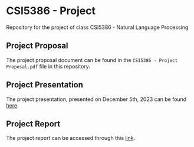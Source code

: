 # CSI5386 - Project
Repository for the project of class CSI5386 - Natural Language Processing

## Project Proposal

The project proposal document can be found in the `CSI5386 - Project Proposal.pdf` file in this repository.

## Project Presentation
The project presentation, presented on December 5th, 2023 can be found [here](https://docs.google.com/presentation/d/1ndLe06JLV2VmuKvwItnUKIhRBj8X7ZU1-p1nKwPq_U0/edit?usp=sharing).

## Project Report 

The project report can be accessed through this [link](https://uottawa-my.sharepoint.com/personal/aheymans_uottawa_ca/_layouts/15/guestaccess.aspx?guestaccesstoken=rznNRcLvUxfzXdPrUvGZvKyasNS%2Fa1GL3R5Yf%2Ffhzm4%3D&docid=2_14fc6319776da4506a98fc78c989fe34e&rev=1&e=uFPGN1).
